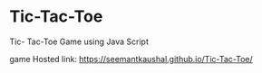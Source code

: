 # Tic-Tac-Toe
Tic- Tac-Toe Game using Java Script

game Hosted link: https://seemantkaushal.github.io/Tic-Tac-Toe/ 
